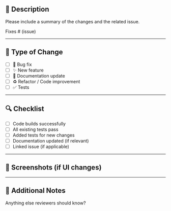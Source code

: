 ## 📌 Description
Please include a summary of the changes and the related issue. 

Fixes # (issue)

---

## 🧩 Type of Change
- [ ] 🐞 Bug fix
- [ ] ✨ New feature
- [ ] 📝 Documentation update
- [ ] ♻️ Refactor / Code improvement
- [ ] ✅ Tests

---

## 🔍 Checklist
- [ ] Code builds successfully
- [ ] All existing tests pass
- [ ] Added tests for new changes
- [ ] Documentation updated (if relevant)
- [ ] Linked issue (if applicable)

---

## 📸 Screenshots (if UI changes)

---

## 💬 Additional Notes
Anything else reviewers should know?
